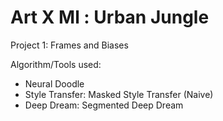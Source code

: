 # Art X Ml : Urban Jungle

Project 1: Frames and Biases

Algorithm/Tools used:

- Neural Doodle
- Style Transfer: Masked Style Transfer (Naive)
- Deep Dream: Segmented Deep Dream


